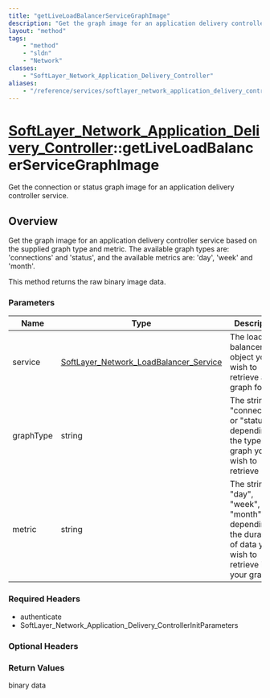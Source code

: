 ```yaml
---
title: "getLiveLoadBalancerServiceGraphImage"
description: "Get the graph image for an application delivery controller service based on the supplied graph type and metric.  The ava... "
layout: "method"
tags:
    - "method"
    - "sldn"
    - "Network"
classes:
    - "SoftLayer_Network_Application_Delivery_Controller"
aliases:
    - "/reference/services/softlayer_network_application_delivery_controller/getLiveLoadBalancerServiceGraphImage"
---
```

# [SoftLayer_Network_Application_Delivery_Controller](/reference/services/SoftLayer_Network_Application_Delivery_Controller)::getLiveLoadBalancerServiceGraphImage

Get the connection or status graph image for an application delivery controller service.


## Overview 
Get the graph image for an application delivery controller service based on the supplied graph type and metric.  The available graph types are: 'connections' and 'status', and the available metrics are: 'day', 'week' and 'month'. 

This method returns the raw binary image data. 

### Parameters 
|Name | Type | Description |
| --- | --- | --- |
|service| <a href='/reference/datatypes/SoftLayer_Network_LoadBalancer_Service'>SoftLayer_Network_LoadBalancer_Service </a>| The load balancer object you wish to retrieve a graph for|
|graphType| string| The string "connections" or "status" depending on the type of graph you wish to retrieve|
|metric| string| The string "day", "week", or "month" depending on the duration of data you wish to retrieve in your graph|


### Required Headers
* authenticate
* SoftLayer_Network_Application_Delivery_ControllerInitParameters

### Optional Headers

### Return Values
binary data

